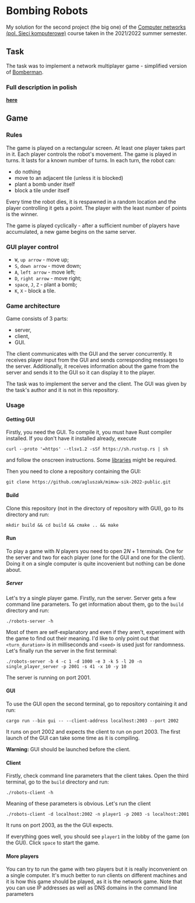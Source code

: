 # Bombing Robots

My solution for the second project (the big one) of the [Computer networks (pol. Sieci komputerowe)](https://usosweb.mimuw.edu.pl/kontroler.php?_action=katalog2/przedmioty/pokazPrzedmiot&prz_kod=1000-214bSIK) course taken in the 2021/2022 summer semester.

## Task

The task was to implement a network multiplayer game - simplified version of [Bomberman](https://en.wikipedia.org/wiki/Bomberman).

### Full description in polish

[**here**](https://github.com/agluszak/mimuw-sik-2022-public/blob/master/README.md)

## Game

### Rules

The game is played on a rectangular screen. At least one player takes part in it. Each player controls the robot's movement. The game is played in turns. It lasts for a known number of turns. In each turn, the robot can:
- do nothing
- move to an adjacent tile (unless it is blocked)
- plant a bomb under itself
- block a tile under itself

Every time the robot dies, it is respawned in a random location and the player controlling it gets a point. The player with the least number of points is the winner.

The game is played cyclically - after a sufficient number of players have accumulated, a new game begins on the same server.

### GUI player control

- `W`, `up arrow` - move up;
- `S`, `down arrow` - move down;
- `A`, `left arrow` - move left;
- `D`, `right arrow` - move right;
- `space`, `J`, `Z` - plant a bomb;
- `K`, `X` - block a tile.

### Game architecture

Game consists of 3 parts:
- server,
- client,
- GUI.

The client communicates with the GUI and the server concurrently. It receives player input from the GUI and sends corresponding messages to the server. Additionally, it receives information about the game from the server and sends it to the GUI so it can display it to the player.

The task was to implement the server and the client. The GUI was given by the task's author and it is not in this repository.

### Usage

#### Getting GUI

Firstly, you need the GUI. To compile it, you must have Rust compiler installed. If you don't have it installed already, execute
```
curl --proto '=https' --tlsv1.2 -sSf https://sh.rustup.rs | sh
```
and follow the onscreen instructions. Some [libraries](https://github.com/bevyengine/bevy/blob/main/docs/linux_dependencies.md) might be required.

Then you need to clone a repository containing the GUI:
```
git clone https://github.com/agluszak/mimuw-sik-2022-public.git
```

#### Build

Clone this repository (not in the directory of repository with GUI), go to its directory and run:
```
mkdir build && cd build && cmake .. && make
```

#### Run

To play a game with $N$ players you need to open $2N + 1$ terminals. One for the server and two for each player (one for the GUI and one for the client). Doing it on a single computer is quite incovenient but nothing can be done about.

##### Server

Let's try a single player game. Firstly, run the server. Server gets a few command line parameters. To get information about them, go to the `build` directory and run:
```
./robots-server -h
```
Most of them are self-explanatory and even if they aren't, experiment with the game to find out their meaning. I'd like to only point out that `<turn_duration>` is in milliseconds and `<seed>` is used just for randomness. Let's finally run the server in the first terminal:
```
./robots-server -b 4 -c 1 -d 1000 -e 3 -k 5 -l 20 -n single_player_server -p 2001 -s 41 -x 10 -y 10
```
The server is running on port 2001.

#### GUI

To use the GUI open the second terminal, go to repository containing it and run:
```
cargo run --bin gui -- --client-address localhost:2003 --port 2002

```
It runs on port 2002 and expects the client to run on port 2003. The first launch of the GUI can take some time as it is compiling.

**Warning:** GUI should be launched before the client.

#### Client

Firstly, check command line parameters that the client takes. Open the third terminal, go to the `build` directory and run:

```
./robots-client -h
```
Meaning of these parameters is obvious. Let's run the client
```
./robots-client -d localhost:2002 -n player1 -p 2003 -s localhost:2001
```
It runs on port 2003, as the the GUI expects.

If everything goes well, you should see `player1` in the lobby of the game (on the GUI). Click `space` to start the game.

#### More players

You can try to run the game with two players but it is really inconvenient on a single computer. It's much better to run clients on different machines and it is how this game should be played, as it is the network game. Note that you can use IP addresses as well as DNS domains in the command line parameters
